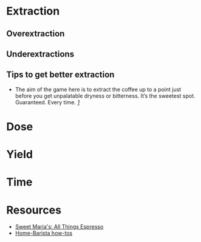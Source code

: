 # Extraction
## Overextraction
## Underextractions
## Tips to get better extraction
* The aim of the game here is to extract the coffee up to a point just before you get unpalatable dryness or bitterness. It’s the sweetest spot. Guaranteed. Every time. <cite>[1][1]</cite>
# Dose 
# Yield
# Time
# Resources
* [Sweet Maria's: All Things Espresso](https://legacy.sweetmarias.com/library/espresso-all-things-espresso/)
* [Home-Barista how-tos](https://www.home-barista.com/howtos.html)

[1]: https://baristahustle.com/blogs/barista-hustle/the-80-20-method
